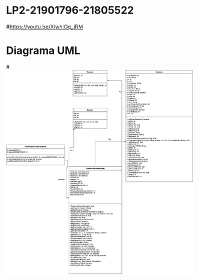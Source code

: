 # LP2-21901796-21805522
#https://youtu.be/XlwhiOq_jRM
# Diagrama UML
#![](diagrama.png?raw=true "Diagrama UML")